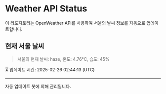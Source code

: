 
# Weather API Status

이 리포지토리는 OpenWeather API를 사용하여 서울의 날씨 정보를 자동으로 업데이트합니다.

## 현재 서울 날씨
> 서울의 현재 날씨: haze, 온도: 4.76°C, 습도: 45%

⏳ 업데이트 시간: 2025-02-26 02:44:13 (UTC)

---
자동 업데이트 봇에 의해 관리됩니다.
